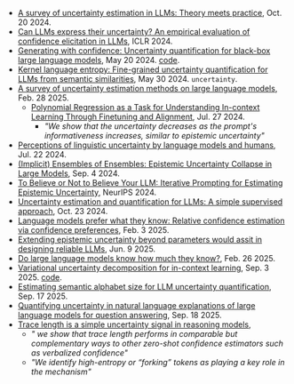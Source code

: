 
- [A survey of uncertainty estimation in LLMs: Theory meets practice](https://arxiv.org/pdf/2410.15326), Oct. 20 2024.
- [Can LLMs express their uncertainty? An empirical evaluation of confidence elicitation in LLMs](https://arxiv.org/pdf/2306.13063), ICLR 2024.
- [Generating with confidence: Uncertainty quantification for black-box large language models](https://arxiv.org/pdf/2305.19187), May 20 2024. [code](https://github.com/zlin7/UQ-NLG).
- [Kernel language entropy: Fine-grained uncertainty quantification for LLMs from semantic similarities](https://arxiv.org/pdf/2405.20003), May 30 2024. `uncertainty`.
- [A survey of uncertainty estimation methods on large language models](https://arxiv.org/pdf/2503.00172), Feb. 28 2025.
  - [Polynomial Regression as a Task for Understanding In-context Learning Through Finetuning and Alignment](https://arxiv.org/pdf/2407.19346), Jul. 27 2024.
    - _"We show that the uncertainty decreases as the prompt's informativeness increases, similar to epistemic uncertainty"_
- [Perceptions of linguistic uncertainty by language models and humans](https://arxiv.org/pdf/2407.15814), Jul. 22 2024.
- [(Implicit) Ensembles of Ensembles: Epistemic Uncertainty Collapse in Large Models](https://arxiv.org/pdf/2409.02628), Sep. 4 2024.
- [To Believe or Not to Believe Your LLM: Iterative Prompting for Estimating Epistemic Uncertainty](https://openreview.net/pdf?id=k6iyUfwdI9), NeurIPS 2024.
- [Uncertainty estimation and quantification for LLMs: A simple supervised approach](https://arxiv.org/pdf/2404.15993), Oct. 23 2024.
- [Language models prefer what they know: Relative confidence estimation via confidence preferences](https://arxiv.org/pdf/2502.01126), Feb. 3 2025.
- [Extending epistemic uncertainty beyond parameters would assit in designing reliable LLMs](https://arxiv.org/pdf/2506.07448?), Jun. 9 2025.
- [Do large language models know how much they know?](https://arxiv.org/pdf/2502.19573), Feb. 26 2025.
- [Variational uncertainty decomposition for in-context learning](https://arxiv.org/pdf/2509.02327), Sep. 3 2025. [code](https://github.com/jacobyhsi/VUD).
- [Estimating semantic alphabet size for LLM uncertainty quantification](https://arxiv.org/pdf/2509.14478), Sep. 17 2025.
- [Quantifying uncertainty in natural language explanations of large language models for question answering](https://arxiv.org/pdf/2509.15403), Sep. 18 2025.
- [Trace length is a simple uncertainty signal in reasoning models](https://arxiv.org/pdf/2510.10409),
  - _" we show that trace length performs in comparable but complementary ways to other zero-shot confidence estimators such as verbalized confidence"_
  - _"We identify high-entropy or “forking” tokens as playing a key role in the mechanism"_


